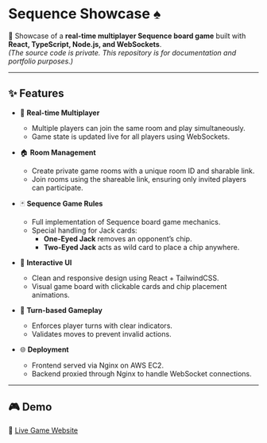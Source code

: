 # Sequence Showcase ♠

🚀 Showcase of a **real-time multiplayer Sequence board game** built with **React, TypeScript, Node.js, and WebSockets**.  
*(The source code is private. This repository is for documentation and portfolio purposes.)*

---

## ✨ Features

- 🔗 **Real-time Multiplayer**
  - Multiple players can join the same room and play simultaneously.
  - Game state is updated live for all players using WebSockets.

- 🏠 **Room Management**
  - Create private game rooms with a unique room ID and sharable link.
  - Join rooms using the shareable link, ensuring only invited players can participate.

- 🃏 **Sequence Game Rules**
  - Full implementation of Sequence board game mechanics.
  - Special handling for Jack cards:
    - **One-Eyed Jack** removes an opponent’s chip.
    - **Two-Eyed Jack** acts as wild card to place a chip anywhere.

- 🎨 **Interactive UI**
  - Clean and responsive design using React + TailwindCSS.
  - Visual game board with clickable cards and chip placement animations.

- 🔄 **Turn-based Gameplay**
  - Enforces player turns with clear indicators.
  - Validates moves to prevent invalid actions.

- 🌐 **Deployment**
  - Frontend served via Nginx on AWS EC2.
  - Backend proxied through Nginx to handle WebSocket connections.

---

## 🎮 Demo
🔗 [Live Game Website](https://www.sequencess.com) 
